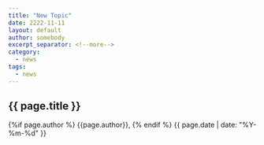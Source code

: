 ```yaml
---
title: "New Topic"
date: 2222-11-11
layout: default
author: somebody
excerpt_separator: <!--more-->
category:
  - news
tags:
  - news
---
```


<!--   Please edit the title above                                  -->
<!--   Please edit the author above                                 -->
<!--   Please edit the category above if not "news"                -->
<!--   Please add tags                                              -->
<!--   You may replace the "{{ page.title }}" below with your title -->
<!--   Content above "more" will appear in excerpts                 -->

<!-- CONTENT -->

## {{ page.title }}



<!--more-->



<!-- / CONTENT -->

<div class="pagestamp">
{%if page.author %}
  {{page.author}},
{% endif %}
{{ page.date | date: "%Y-%m-%d" }}
</div>
